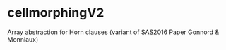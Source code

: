 # cellmorphingV2
Array abstraction for Horn clauses (variant of SAS2016 Paper Gonnord &amp; Monniaux)
